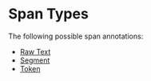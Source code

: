 # Span Types

The following possible span annotations:
- [Raw Text](./schemas/raw_text.md)
- [Segment](./schemas/segment.md)
- [Token](./schemas/token.md)
